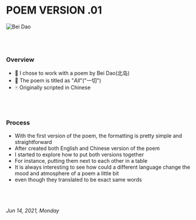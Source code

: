 # POEM VERSION .01

![Bei Dao](https://flet100.files.wordpress.com/2016/06/bei-dao-21.jpg?w=250)

<br/>
<br/>

### Overview

* 🎲 I chose to work with a poem by Bei Dao(北岛)
* 📜 The poem is titled as "*All*"("一切")
* 🀄️ Originally scripted in Chinese

<br/>
<br/>

### Process
- With the first version of the poem, the formatting is pretty simple and straightforward
- After created both English and Chinese version of the poem
- I started to explore how to put both versions together
- For instance, putting them next to each other in a table
- It is always interesting to see how could a different language change the mood and atmosphere of a poem a little bit
- even though they translated to be exact same words

<br/>
<br/>

 ###### *Jun 14, 2021, Monday*
